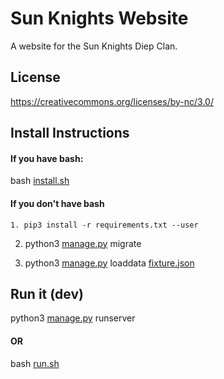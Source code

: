
# Sun Knights Website
A website for the Sun Knights Diep Clan.


## License
https://creativecommons.org/licenses/by-nc/3.0/

## Install Instructions

#### If you have bash:
   
   bash [install.sh](https://github.com/manas1410/SunknightsWebsite/blob/master/install.sh)

#### If you don't have bash
  ```1. pip3 install -r requirements.txt --user```
  
  2. python3 [manage.py](https://github.com/manas1410/SunknightsWebsite/blob/master/manage.py) migrate
  
  3. python3 [manage.py](https://github.com/manas1410/SunknightsWebsite/blob/master/manage.py) loaddata [fixture.json](https://github.com/manas1410/SunknightsWebsite/blob/master/fixture.json)
  
  
## Run it (dev)
  python3 [manage.py](https://github.com/manas1410/SunknightsWebsite/blob/master/manage.py) runserver
  
#### OR
  bash [run.sh](https://github.com/manas1410/SunknightsWebsite/blob/master/run.sh)
